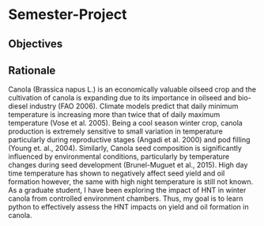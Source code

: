 # Semester-Project

## Objectives


## Rationale
Canola (Brassica napus L.) is an economically valuable oilseed crop and the cultivation of canola is expanding due to its importance in oilseed and bio-diesel industry (FAO 2006). Climate models predict that daily minimum temperature is increasing more than twice that of daily maximum temperature (Vose et al. 2005). Being a cool season winter crop, canola production is extremely sensitive to small variation in temperature particularly during reproductive stages (Angadi et al. 2000) and pod filling (Young et. al., 2004). Similarly, Canola seed composition is significantly influenced by environmental conditions, particularly by temperature changes during seed development (Brunel-Muguet et al., 2015). High day time temperature has shown to negatively affect seed yield and oil formation however, the same with high night temperature is still not known. As a graduate student, I have been exploring the impact of HNT in winter canola from controlled environment chambers. Thus, my goal is to learn python to effectively assess the HNT impacts on yield and oil formation in canola.